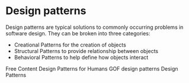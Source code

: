 # Design patterns

Design patterns are typical solutions to commonly occurring problems in software design. They can be broken into three categories: 

- Creational Patterns for the creation of objects
- Structural Patterns to provide relationship between objects
- Behavioral Patterns to help define how objects interact

<ResourceGroupTitle>Free Content</ResourceGroupTitle>
<BadgeLink colorScheme='yellow' badgeText='Read' href='https://github.com/kamranahmedse/design-patterns-for-humans'>Design Patterns for Humans</BadgeLink>
<BadgeLink colorScheme='yellow' badgeText='Read' href='https://springframework.guru/gang-of-four-design-patterns/'>GOF design patterns</BadgeLink>
<BadgeLink colorScheme='yellow' badgeText='Read' href='https://refactoring.guru/design-patterns'>Design Patterns</BadgeLink>
